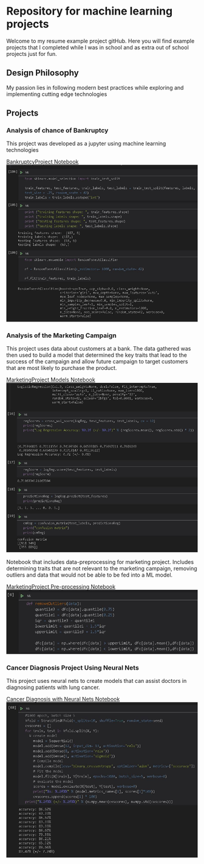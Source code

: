 # Repository for machine learning projects
Welcome to my resume example project gitHub. Here you will find example projects that I completed while I was in school and as extra out of school projects just for fun. 

## Design Philosophy

My passion lies in following modern best practices while exploring and implementing cutting edge technologies

## Projects

### Analysis of chance of Bankruptcy 

This project was developed as a jupyter  using machine learning technologies

[BankruptcyProject Notebook](BankruptcyProject.ipynb)
![BankruptcyProject](public/BankruptcyProject.jpg)

### Analysis of the Marketing Campaign

This project uses data about customers at a bank. The data gathered was then used to build a model that determined the key traits that lead to the success of the campaign and allow future campaign to target customers that are most likely to purchase the product. 

[MarketingProject Models Notebook](MarketingProjectModels.ipynb)
![MarketingProject Models](public/MarketingProjectModel.jpg)

Notebook that includes data-preprocessing for marketing project. Includes determining traits that are not relevant to the marketing campaign, removing outliers and data that would not be able to be fed into a ML model.

[MarketingProject Pre-processing Notebook](MarketingProjectPre-Precessing.ipynb)
![MarketingProject Preprocessing](public/MarketingProjectPre-processing.JPG)

### Cancer Diagnosis Project Using Neural Nets

This project uses neural nets to create models that can assist doctors in diagnosing patients with lung cancer.

[Cancer Diagnosis with Neural Nets Notebook](CanerDiagnosisWithNeuralNet.ipynb)
![Cancer Diagnosis with Neural Nets](public/NeuralNetProject.jpg)



